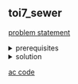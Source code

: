 ## toi7_sewer
[problem statement](https://programming.in.th/tasks/toi7_sewer)

<details>
  <summary>prerequisites</summary>
  <p>bfs (to find single-source shortest path on unweighted graph)</p>
</details>

<details>
  <summary>solution</summary>
  <p>โจทย์ข้อนี้ให้เราหาเวลาที่น้อยที่สุดที่น้ำสองสายจะมาบรรจบกัน ทำให้เราสามารถใช้ bfs เพื่อหาระยะทางที่น้อยสุดไปแต่ละช่อง จากช่อง $(1, 1)$ โดยโจทย์จะระบุการเชื่อมของท่อมา. กำหนดให้ $D(i, j)$ แทนระยะทางที่สั้นสุดจาก $(1, 1)$ และ $D(1, 1) = 1$ โดยที่:
  <br>$D(i, j) = D(i-1, j) + 1$ เมื่อเรายังไม่เคยมา $(i, j)$ และมีท่อเชื่อมในทิศเหนือ
  <br>$D(i, j) = D(i, j-1) + 1$ เมื่อเรายังไม่เคยมา $(i, j)$ และมีท่อเชื่อมในทิศตะวันตก
  <br>$D(i, j) = D(i+1, j) + 1$ เมื่อเรายังไม่เคยมา $(i, j)$ และมีท่อเชื่อมในทิศใต้
  <br>$D(i, j) = D(i, j+1) + 1$ เมื่อเรายังไม่เคยมา $(i, j)$ และมีท่อเชื่อมในทิศตะวันออก</p>

  <p>การที่น้ำสองสายจะมาบรรจบกัน จะเกิดขึ้นเมื่อมีสองเส้นทางมาบรรจบกันที่เวลาเดียวกัน. โดยเราก็แค่ check ในตอนกำลังจะ transverse จาก $(i, j)$ ไป $(x, y)$ เราก็ดูว่าเราเคยไป $(x, y)$ หรือยัง ถ้าเคยไปแล้ว เรา check ว่า $D(i, j) = D(x, y)$ ไหม ถ้าใช่ก็ตอบเลย เพราะ bfs การันตี shortest path อยู่แล้ว</p>

  <p align="center"><video src="" width="600" autoplay></video></p>
</details>

[ac code](./toi07_sewer.cpp)
